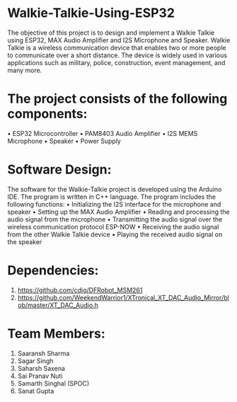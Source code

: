 # Walkie-Talkie-Using-ESP32
The objective of this project is to design and implement a Walkie Talkie using ESP32, MAX Audio Amplifier and I2S Microphone and Speaker. Walkie Talkie is a wireless communication device that enables two or more people to communicate over a short distance. The device is widely used in various applications such as military, police, construction, event management, and many more.

# The project consists of the following components:
•	ESP32 Microcontroller
•	PAM8403 Audio Amplifier
•	I2S MEMS Microphone
•	Speaker
•	Power Supply

# Software Design:
The software for the Walkie-Talkie project is developed using the Arduino IDE. The program is written in C++ language. The program includes the following functions:
•	Initializing the I2S interface for the microphone and speaker
•	Setting up the MAX Audio Amplifier
•	Reading and processing the audio signal from the microphone
•	Transmitting the audio signal over the wireless communication protocol ESP-NOW
•	Receiving the audio signal from the other Walkie Talkie device
•	Playing the received audio signal on the speaker

# Dependencies:
1) https://github.com/cdjq/DFRobot_MSM261
2) https://github.com/WeekendWarrior1/XTronical_XT_DAC_Audio_Mirror/blob/master/XT_DAC_Audio.h

# Team Members:
1) Saaransh Sharma
2) Sagar Singh
3) Saharsh Saxena
4) Sai Pranav Nuti
5) Samarth Singhal (SPOC)
6) Sanat Gupta
